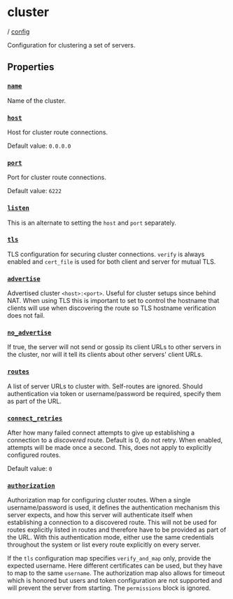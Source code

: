 # cluster

/ [config](reference/server-config/index.md) 

Configuration for clustering a set of servers.

## Properties

### [`name`](reference/server-config/name/index.md)

Name of the cluster.

### [`host`](reference/server-config/host/index.md)

Host for cluster route connections.

Default value: `0.0.0.0`

### [`port`](reference/server-config/port/index.md)

Port for cluster route connections.

Default value: `6222`

### [`listen`](reference/server-config/listen/index.md)

This is an alternate to setting the `host` and `port` separately.

### [`tls`](reference/server-config/tls/index.md)

TLS configuration for securing cluster connections.
`verify` is always enabled and `cert_file` is used for
both client and server for mutual TLS.

### [`advertise`](reference/server-config/advertise/index.md)

Advertised cluster `<host>:<port>`. Useful for cluster setups since
behind NAT. When using TLS this is important to set to control the
hostname that clients will use when discovering the route so TLS
hostname verification does not fail.

### [`no_advertise`](reference/server-config/no_advertise/index.md)

If true, the server will not send or gossip its client URLs to other servers in the cluster, nor
will it tell its clients about other servers' client URLs.

### [`routes`](reference/server-config/routes/index.md)

A list of server URLs to cluster with. Self-routes are ignored. Should authentication via token or username/password
be required, specify them as part of the URL.

### [`connect_retries`](reference/server-config/connect_retries/index.md)

After how many failed connect attempts to give up establishing a connection to a *discovered* route. Default is 0, do not retry.
When enabled, attempts will be made once a second. This, does not apply to explicitly configured routes.

Default value: `0`

### [`authorization`](reference/server-config/authorization/index.md)

Authorization map for configuring cluster routes. When a single username/password is used, it defines the authentication mechanism
this server expects, and how this server will authenticate itself when establishing a connection to a discovered route. This will
not be used for routes explicitly listed in routes and therefore have to be provided as part of the URL. With this authentication
mode, either use the same credentials throughout the system or list every route explicitly on every server.

If the `tls` configuration map specifies `verify_and_map` only, provide the expected username. Here different certificates can be
used, but they have to map to the same `username`. The authorization map also allows for timeout which is honored but users and
token configuration are not supported and will prevent the server from starting. The `permissions` block is ignored.

